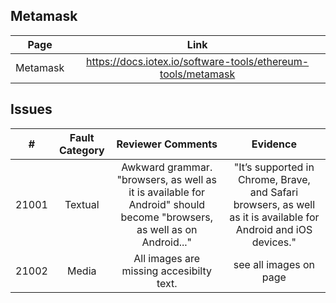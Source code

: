 
## Metamask
| Page        | Link           |
| :-------------: | :-------------:  | 
| Metamask | https://docs.iotex.io/software-tools/ethereum-tools/metamask |


## Issues
| #   | Fault Category | Reviewer Comments | Evidence |
| :--: | :--: | :--: | :--: |
| 21001 | Textual | Awkward grammar. "browsers, as well as it is available for Android" should become "browsers, as well as on Android..." | "It’s supported in Chrome, Brave, and Safari browsers, as well as it is available for Android and iOS devices." |
| 21002 | Media | All images are missing accesibilty text. | see all images on page |